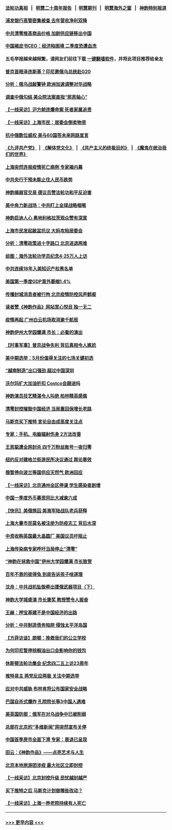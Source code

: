 #### [法轮功真相](https://github.com/gfw-breaker/truth/blob/master/README.md?t=0) &nbsp;&nbsp;|&nbsp;&nbsp; [明慧二十周年报告](https://github.com/gfw-breaker/mh-reports/blob/master/README.md?t=0) &nbsp;&nbsp;|&nbsp;&nbsp;[明慧期刊](https://github.com/gfw-breaker/mh-qikan) &nbsp;&nbsp;|&nbsp;&nbsp; [明慧海外之窗](https://github.com/gfw-breaker/mh-news/blob/master/README.md?t=0) &nbsp;&nbsp;|&nbsp;&nbsp; [神韵特别报道](https://github.com/gfw-breaker/mh-news/blob/master/shenyun.md?t=0)
#### [浦发银行高管密集被查 去年营收净利双降](../pages/nf4514/n13723731.md?t=04301401) 
#### [中共清零推高商品价格 加剧供应链移出中国](../pages/nf4514/n13723571.md?t=04301401) 
#### [中国褐皮书CEO：经济陷困境 二季度恐遭血洗](../pages/nf4514/n13723599.md?t=04301401) 
#### 五毛举报越来越频繁，请网友们前往下载 [一键翻墙软件](https://github.com/gfw-breaker/ssr-accounts)，并将此项目推荐给亲友
#### [普京首晤泽连斯基？印尼邀俄乌总统赴G20](../pages/nf4514/n13723437.md?t=04301401) 
#### [分析：俄乌战敲警钟 欧洲加速调整对华战略](../pages/nf4514/n13723171.md?t=04301401) 
#### [调查中俄勾结 美众院法案直指“邪恶轴心”](../pages/nf4514/n13723270.md?t=04301401) 
#### [【一线采访】沪方舱连爆命案 死者家属追责](../pages/nf4514/n13722483.md?t=04301401) 
#### [【一线采访】上海市民：居委会倒卖物资](../pages/nf4514/n13721840.md?t=04301401) 
#### [抗中俄数位威权 美与60国签未来网路宣言](../pages/nf4514/n13722999.md?t=04301401) 
#### [《九评共产党》](https://github.com/begood0513/9ping.md/blob/master/README.md) &nbsp;|&nbsp; [《解体党文化》](../../../../jtdwh.md/blob/master/README.md)  &nbsp;|&nbsp; [《共产主义的终极目的》](../../../../gczydzjmd.md/blob/master/README.md) &nbsp;|&nbsp; [《魔鬼在统治我们的世界》](../../../../mgztzwmdsj.md/blob/master/README.md) 
#### [上海突然连报疫情死亡病例 专家揭内幕](../pages/nf4514/n13722697.md?t=04301401) 
#### [中共央行干预未能止住人民币跌势](../pages/nf4514/n13723109.md?t=04301401) 
#### [神韵揭器官交易 德议员赞法轮功和平反迫害](../pages/nf4514/n13722988.md?t=04301401) 
#### [美中角力新战场：中共盯上全球战略咽喉](../pages/nf4514/n13722771.md?t=04301401) 
#### [神韵启迪人心 奥地利格拉茨观众赞有深意](../pages/nf4514/n13722943.md?t=04301401) 
#### [上海市民发起敲盆抗议 大妈攻陷居委会](../pages/nf4514/n13722764.md?t=04301401) 
#### [分析：清零政策进十字路口 北京进退两难](../pages/nf4514/n13722760.md?t=04301401) 
#### [组图：海外法轮功学员纪念4‧25万人上访](../pages/nf4514/n13721867.md?t=04301401) 
#### [中共连续18年入美知识产权黑名单](../pages/nf4514/n13722610.md?t=04301401) 
#### [美国第一季度GDP意外萎缩1.4%](../pages/nf4514/n13722625.md?t=04301401) 
#### [传播封城消息者被行拘 北京疫情防控风声鹤唳](../pages/nf4514/n13722443.md?t=04301401) 
#### [读者赞《神韵作品》网站赏心悦目 独一无二](../pages/nf4514/n13720863.md?t=04301401) 
#### [疫情再起 广州白云机场取消逾千航班](../pages/nf4514/n13722358.md?t=04301401) 
#### [神韵伊州大学园爆满 市长：必看的演出](../pages/nf4514/n13722490.md?t=04301401) 
#### [【时事军事】普京战争失利 背后真相令人尴尬](../pages/nf4514/n13721964.md?t=04301401) 
#### [美中期选举：5月份值得关注的七场关键初选](../pages/nf4514/n13721879.md?t=04301401) 
#### [“越南制造”出口强劲 超过中国深圳](../pages/nf4514/n13722236.md?t=04301401) 
#### [沃尔玛扩大加油折扣 Costco会跟进吗](../pages/nf4514/n13722105.md?t=04301401) 
#### [神韵演员技艺精湛令人叫绝 柏林精英感佩](../pages/nf4514/n13722152.md?t=04301401) 
#### [清零封控摧毁中国经济 当局重回保增长老路](../pages/nf4514/n13721951.md?t=04301401) 
#### [马斯克买下推特 言论自由成高度关注点](../pages/nf4514/n13722017.md?t=04301401) 
#### [专家：手机、电脑辐射伤身 2方法改善](../pages/nf4514/n13721029.md?t=04301401) 
#### [王思聪遭全网封杀 四千万粉丝账号一夜归零](../pages/nf4514/n13721941.md?t=04301401) 
#### [纽约反对建格兰街游民所决议通过 舆论奏效](../pages/nf4514/n13721496.md?t=04301401) 
#### [俄暂停向波兰等国供应天然气 欧洲回应](../pages/nf4514/n13721702.md?t=04301401) 
#### [【一线采访】北京通州全区停课 学生感染者剧增](../pages/nf4514/n13721658.md?t=04301401) 
#### [中国一季度外币募资同比大减逾六成](../pages/nf4514/n13721868.md?t=04301401) 
#### [【快讯】美俄换囚 美海军陆战队老兵获释](../pages/nf4514/n13721787.md?t=04301401) 
#### [上海大量市民莫名被注册为防疫志工 背后水深](../pages/nf4514/n13721701.md?t=04301401) 
#### [中资收购英国最大晶圆厂 美国议员吁阻止](../pages/nf4514/n13721835.md?t=04301401) 
#### [上海传染病专家呼吁当局停止“清零”](../pages/nf4514/n13721825.md?t=04301401) 
#### [“神韵在拯救中国”伊州大学园爆满 市长致贺](../pages/nf4514/n13721717.md?t=04301401) 
#### [百年不衰的彼得兔 到底告诉孩子啥道理](../pages/nf4514/n13721269.md?t=04301401) 
#### [沈舟：中共战机坠毁牵出援俄武器项目（下）](../pages/nf4514/n13720613.md?t=04301401) 
#### [神韵大学城盛演 市长褒奖 教授赞令人振奋](../pages/nf4514/n13721687.md?t=04301401) 
#### [王赫：押宝基建不是中国经济的出路](../pages/nf4514/n13721532.md?t=04301401) 
#### [分析：中共制造债务陷阱 侵蚀太平洋岛国](../pages/nf4514/n13718976.md?t=04301401) 
#### [【方菲访谈】朗顿：挽救我们的公立学校](../pages/nf4514/n13721322.md?t=04301401) 
#### [为何印尼暂停棕榈油出口会影响你的钱包](../pages/nf4514/n13721205.md?t=04301401) 
#### [休斯顿法轮功集会 纪念四二五上访23周年](../pages/nf4514/n13721206.md?t=04301401) 
#### [推特易主 两党反应两极 关注中期选举](../pages/nf4514/n13721254.md?t=04301401) 
#### [应对中共威胁 布林肯将公布国家安全战略](../pages/nf4514/n13721192.md?t=04301401) 
#### [巴国自杀式爆炸 孔院院长等3中国人遇难](../pages/nf4514/n13721035.md?t=04301401) 
#### [美英国防部：俄军在对乌战争中已被削弱](../pages/nf4514/n13720944.md?t=04301401) 
#### [总部在北京的“多维新闻”网突然宣布关停](../pages/nf4514/n13720996.md?t=04301401) 
#### [中国首季房市全面下滑 专家：衰退已呈现](../pages/nf4514/n13720590.md?t=04301401) 
#### [田云：《神韵作品》——点亮艺术与人生](../pages/nf4514/n13721003.md?t=04301401) 
#### [北京本地旅游团涉疫 最大社区立即封控](../pages/nf4514/n13720803.md?t=04301401) 
#### [【一线采访】北京封控升级 民忧越封越严](../pages/nf4514/n13720886.md?t=04301401) 
#### [买下推特之后 马斯克计划做哪些改动？](../pages/nf4514/n13720685.md?t=04301401) 
#### [【一线采访】上海一养老院持续有人死亡](../pages/nf4514/n13720350.md?t=04301401) 

----
#### [ >>> 更早内容 <<< ](../indexes/nf4514-earlier.md)
